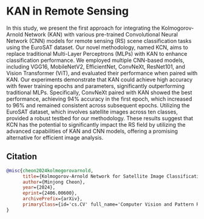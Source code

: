 # KAN in Remote Sensing

In this study, we present the first approach for integrating the Kolmogorov-Arnold Network (KAN) with various pre-trained Convolutional Neural Network (CNN) models for remote sensing (RS) scene classification tasks using the EuroSAT dataset. Our novel methodology, named KCN, aims to replace traditional Multi-Layer Perceptrons (MLPs) with KAN to enhance classification performance. We employed multiple CNN-based models, including VGG16, MobileNetV2, EfficientNet, ConvNeXt, ResNet101, and Vision Transformer (ViT), and evaluated their performance when paired with KAN. Our experiments demonstrate that KAN could achieve high accuracy with fewer training epochs and parameters, significantly outperforming traditional MLPs. Specifically, ConvNeXt paired with KAN showed the best performance, achieving 94% accuracy in the first epoch, which increased to 96% and remained consistent across subsequent epochs. Utilizing the EuroSAT dataset, which involves satellite images across ten classes, provided a robust testbed for our methodology. These results suggest that KCN has the potential to significantly impact the RS field by utilizing the advanced capabilities of KAN and CNN models, offering a promising alternative for efficient image analysis.

## Citation
```bibtex
@misc{cheon2024kolmogorovarnold,
      title={Kolmogorov-Arnold Network for Satellite Image Classification in Remote Sensing}, 
      author={Minjong Cheon},
      year={2024},
      eprint={2406.00600},
      archivePrefix={arXiv},
      primaryClass={id='cs.CV' full_name='Computer Vision and Pattern Recognition' is_active=True alt_name=None in_archive='cs' is_general=False description='Covers image processing, computer vision, pattern recognition, and scene understanding. Roughly includes material in ACM Subject Classes I.2.10, I.4, and I.5.'}
}
